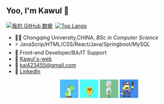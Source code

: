 ## Yoo, I'm Kawul 👋
[![我的 GitHub 数据](https://github-readme-stats.vercel.app/api?username=Kawul007&show_icons=true&theme=tokyonight&line_height=20&card_width=400px)]()
&nbsp;[![Top Langs](https://github-readme-stats.vercel.app/api/top-langs/?username=Kawul007&layout=compact&theme=tokyonight&card_width=300px)](https://github.com/Kawul007/github-readme-stats)
- 👨‍🎓 Chongqing University,CHINA, _BSc in Computer Science_
- ⚡ JavaScrip/HTML/CSS/React/Java/Springboot/MySQL
- 🏃  Front-end Developer/BA/IT Support
- 🚗 [Kawul`s-web](https://kawul007.github.io/personal-web/)
- 🏤 kai423455@gmail.com
- 👦 [LinkedIn](https://www.linkedin.com/in/kawul4234/)</br>

<center class="half">
<img src="https://github.com/Kawul007/kawul007/blob/main/jump.gif" width="50px" height="50px" alt="ha" align=left/>
<img src="https://github.com/Kawul007/kawul007/blob/main/yellow.gif" width="50px" height="50px" alt="ha" align=left/>
<img src="https://github.com/Kawul007/kawul007/blob/main/rick.gif" width="50px" height="50px" alt="ha" align=left/>
<img src="https://github.com/Kawul007/kawul007/blob/main/police.gif" width="50px" height="50px" alt="ha" align=left/>
</center>

